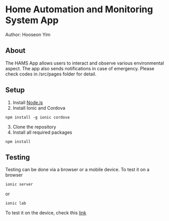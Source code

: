 # Home Automation and Monitoring System App
Author: Hooseon Yim
## About
The HAMS App allows users to interact and observe various environmental aspect. The app also sends notifications in case of emergency.
Please check codes in /src/pages folder for detail.
## Setup
1. Install [Node.js](https://nodejs.org/en/)
2. Install Ionic and Cordova
```
npm install -g ionic cordova
```
3. Clone the repository
4. Install all required packages
```
npm install
```

## Testing
Testing can be done via a browser or a mobile device.
To test it on a browser
```
ionic server
```
or 
```
ionic lab
```

To test it on the device, check this [link](https://ionicframework.com/docs/intro/deploying/)
